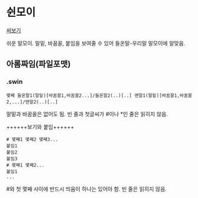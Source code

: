# 쉰모이
[써보기](https://phost.gitlab.io/wt/sm)

쉬운 말모이. 말밑, 바꿈꼴, 붙임을 보여줄 수 있어 들온말-우리말 말모이에 알맞음.

## 아롬짜임(파일포맷)
### .swin
```
몇째 들온말1(말밑)[바꿈꼴1,바꿈꼴2...]/들온말2(..)[..] 맨말1(말밑)[바꿈꼴1,바꿈꼴2,...]/맨말2(..)[..]
```

말밑과 바꿈꼴은 없어도 됨.
빈 줄과 첫글씨가 #이나 *인 줄은 읽히지 않음.

++++++보기와 붙임++++++

```
# 몇째1 몇째2 몇째3...
붙임1
붙임2
붙임3
# 몇째1 몇째2...
붙임1
...
```

\#와 첫 몇째 사이에 반드시 띄움이 하나는 있어야 함.
빈 줄은 읽히지 않음.
